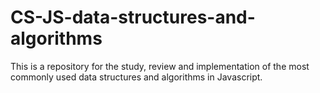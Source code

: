 # CS-JS-data-structures-and-algorithms
This is a repository for the study, review and implementation of the most commonly used data structures and algorithms in Javascript.

